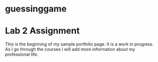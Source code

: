 # guessinggame
<h1>Lab 2 Assignment</h1>

<p> This is the beginning of my sample portfolio page.  It is a work in progress.  As I go through the courses I will add more information about my professional life. </p>
